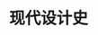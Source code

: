 ---
pageName: examination
title: 现代设计史
period: 2017年01月
courseID: "05424"
description: 本试卷分为两部分，满分100分，考试时间150分钟。<br />第一部分为选择题，1页至2页，共2页。应考者必须按试题顺序在 “答题卡” 上按要求填涂，答在试卷上无效。<br />第二部分为非选择题，3页至3页，共1页。应考者必须按试题顺序在 “答题卡” 上作答，答在试卷上无效。
sections:
  - title: 选择题（共15分）
    topics: 
      - title: 单项选择题（本大题共 15 小题，每小题 1 分，共 15 分）<br />在每小题列出的四个备选项中只有一个是符合题目要求的，请将其选出并将“答题卡”的相应代码涂黑。错涂、多涂或未涂均无分。
        quetions: 
          - title: 《为真实世界的设计》的作者是
            type: radio
            options:
              - answer: 沙利文
                isTrue: false
              - answer: 赖特
                isTrue: false
              - answer: 巴巴纳克
                isTrue: true
              - answer: 柯布西耶
                isTrue: false
          - title: 为“工艺美术”运动奠延了风格特征的建筑是
            type: radio
            options:
              - answer: 布兰登堡城门
                isTrue: false
              - answer: 水晶宫
                isTrue: false
              - answer: 威斯特敏斯特宫
                isTrue: false
              - answer: 红屋
                isTrue: true
          - title: 准确的说，“新艺术”运动是
            type: radio
            options:
              - answer: 一种风格
                isTrue: false
              - answer: 同一种装饰
                isTrue: false
              - answer: 一场运动
                isTrue: true
              - answer: 同一种流派
                isTrue: false
          - title: “新艺术”运动中最具极端的代表人物是
            type: radio
            options:
              - answer: 萨默尔
                isTrue: false
              - answer: 高蒂
                isTrue: true
              - answer: 维尔德
                isTrue: false
              - answer: 马金托什
                isTrue: false
          - title: “中国剧院”的设计风格是
            type: radio
            options:
              - answer: 后现代风格
                isTrue: false
              - answer: 现代风格
                isTrue: false
              - answer: 国际风格
                isTrue: false
              - answer: 好莱坞风格
                isTrue: true
          - title: 包豪斯的创建人是
            type: radio
            options:
              - answer: 米斯
                isTrue: false
              - answer: 维尔德
                isTrue: false
              - answer: 格罗佩斯
                isTrue: true
              - answer: 穆特休斯
                isTrue: false
          - title: 曾经出现在美国最重要的杂志《时代》杂志的封面上的设计师是
            type: radio
            options:
              - answer: 沃尔特·提格
                isTrue: false
              - answer: 雷蒙·罗维
                isTrue: true
              - answer: 盖迪斯
                isTrue: false
              - answer: 德莱佛斯
                isTrue: false
          - title: 战后设计在新技术与材料上的重大转折是用什么材料取代金属？
            type: radio
            options:
              - answer: 合成板材
                isTrue: false
              - answer: 塑料
                isTrue: true
              - answer: 合成纤维
                isTrue: false
              - answer: 合成橡胶
                isTrue: false
          - title: 作为对国际主义建筑风格的回应，在平面设计上出现的风格是
            type: radio
            options:
              - answer: 德国国际主义风格
                isTrue: false
              - answer: 美国国际主义风格
                isTrue: false
              - answer: 瑞士国际主义风格
                isTrue: true
              - answer: 日本国际主义风格
                isTrue: false
          - title: 德国包豪斯发起的现代主义设计运动到美国之后转变成的风格是
            type: radio
            options:
              - answer: 国际主义风格
                isTrue: true
              - answer: 后现代主义风格
                isTrue: false
              - answer: 新古典主义风格
                isTrue: false
              - answer: 高科技风格
                isTrue: false
          - title: 二战后德国将科学和艺术的结合转向单纯的科学立场上来的设计学院是
            type: radio
            options:
              - answer: 包豪斯
                isTrue: false
              - answer: 魏玛设计学院
                isTrue: false
              - answer: 乌尔姆设计学院
                isTrue: true
              - answer: 迪索设计学院
                isTrue: false
          - title: 1972年美国普鲁蒂艾戈建筑群被政府炸毁，哪位后现代理论家将该事件看作现代主义设计的死亡，后现代主义设计的诞生？
            type: radio
            options:
              - answer: 詹克斯
                isTrue: true
              - answer: 格利夫斯
                isTrue: false
              - answer: 穆尔
                isTrue: false
              - answer: 温图利
                isTrue: false
          - title: 建筑设计师盖里和艾什曼的设计风恪是
            type: radio
            options:
              - answer: “高科技”风格
                isTrue: false
              - answer: 现代主义
                isTrue: false
              - answer: 解构主义
                isTrue: true
              - answer: “减少主义风格”
                isTrue: false
          - title: 出版了《人体度量》的设计师是
            type: radio
            options:
              - answer: 盖迪斯
                isTrue: false
              - answer: 德莱佛斯
                isTrue: true
              - answer: 沃尔特·提格
                isTrue: false
              - answer: 雷蒙·罗维
                isTrue: false
          - title: 机械美学的重要奠基人是
            type: radio
            options:
              - answer: 柯布西耶
                isTrue: true
              - answer: 格罗佩斯
                isTrue: false
              - answer: 米斯
                isTrue: false
              - answer: 赖特
                isTrue: false
  - title: 非选择题（共85分）
    topics: 
      - title: 填空题（本大题共 5 小题，每小题 2 分，共 10 分）<br />请在 “答题卡” 的试题序号后填上正确答案，错填、不填均无分。
        quetions: 
          - title: 英国工艺美术运动的思想奠基人是________，最重要的设计家是________。
            type: text
            answer: 拉·斯金|莫里斯
          - title: “新艺术”运动直线派代表有苏格兰的设计集团________、奥地利________以及德国“青年风格”。
            type: text
            answer: 格拉斯哥四人|分离派
          - title: 具有粗野主义特点的现代主义设计大师________，在60年代设计了宗教建筑________，如同一 座表现主义的雕塑。
            type: text
            answer: 柯布西耶|朗香教堂
          - title: 二战前最重要的设计展览是1939年在________举办的世界博览会，这是美国________风格的一次最大最集中的展览。
            type: text
            answer: 纽约|流线型
          - title: 后现代主义设计家温图利非常注重理论研究，他出版了《________》和《________》，里面提出他的后现代主义原则。
            type: text
            answer: 建筑中的复杂性与矛盾性|从拉斯维加斯学习
      - title: 判断改错题（本大题共 5 小题，每小题 4 分，共 20 分）<br />判断下列各题划线处的正误，在 “答题卡” 的试题序号后，正确的划上 “√”, 错误的划上 “X”,	并改正错误。
        quetions: 
          - title: 工业革命最早源于<u>美国</u>。
            type: yesOrNo
            isTrue: false
            answer: 英国
          - title: 法国的“新艺术”运动在平面设计上最具影响力的是<u>捷克青年设计家穆卡</u>。
            type: yesOrNo
            isTrue: true
            answer: 
          - title: 美国的“装饰艺术”运动集中在建筑设计和建筑相关的室内设计、家居设计、家居用品上。
            type: yesOrNo
            isTrue: true
            answer: 
          - title: 从意识形态上看，设计上的后现代主义是<u>现代主义、国际主义</u>设计的 一 种装饰性发展。
            type: yesOrNo
            isTrue: true
            answer: 
          - title: <u>美国</u>早期重要的工业设计大师有<u>罗维、提格、德莱弗斯、盖迪斯、米斯</u>等。
            type: yesOrNo
            isTrue: false
            answer: 没有米斯
      - title: 简答题（本大题共 4 小题，每小题7分，共 28 分）
        quetions: 
          - title: 简述工艺美术运动风格特点。
            type: textarea
            answer: (1)强调手工艺，明确反对机械化生产；(2分）<br />(2)反对维多利亚风格和其他各种古典传统风格；(1分）<br />(3)提倡哥特式风格和其它中世纪风格；(2分）<br />(4)主张设计的诚实，反对华而不实；(1分）<br />(5)提倡自然主义，东方装饰。(1分）
          - title: 简述有计划废止制度及其后果。
            type: textarea
            answer: 20世纪20-30年代，是由通用汽车总裁斯隆和设计师厄尔提出。(2分）在设计上考虑产品几年间不断的更新，造成有计划地样式老化过程，实质是市场促销方式。(3分）它导致了资源浪费，遭到批评。(2分）
          - title: 简述在形式上影响装饰艺术运动的几种因素。
            type: textarea
            answer: (1)埃及等古代装饰风格的借鉴。(2分）<br />(2)原始艺术的影响。(1分）<br />(3)简单的几何外形。(1分）<br />(4)舞台艺术的影响，(1分）<br />(5)汽车的影响，(1分）<br />(6)形成自己独特的色彩系列。(1分）
          - title: 简述微电子风格。
            type: textarea
            answer: 它属于高科技风格，是电子时代由于大量电子产品而出现的新风格。(2分）该风格把功能、材料、人体工程学、与微技术统一 ，达到良好功能和形式效果。(3 分） 具有超薄超小、轻便、多功能而造型简单的特点。(2分）
      - title: 论述题（本大题共 2 小题，第 30 小题 14 分，第 31 小题 13 分，共 27 分）
        quetions: 
          - title: 试述国际主义风格与现代主义风格的异同。
            type: textarea
            answer: 相同之处：<br />现代主义设计战后在美国发展成为国际主义风格，两者是同源的。(3分）设计风格上一 脉相承，都具有形式简单、反装饰、理性系统化的特点。(2 分） 七八十年代受到后现代主义的挑战。(2分）<br />不同之处：<br />现代主义设计有社会和民主主义色彩，功能第一 ，为大众服务，是进步的。(4 分） 国际主义风格是形式主义，大众性被抛弃，是商业形式追求。(3分）。
          - title: 试述新艺术运动的派别以及主要国家的人物及成就。
            type: textarea
            answer: 新艺术运动分为曲线派和直线派。(3分）<br />曲线派代表国家有： (5分－－－－能列举出三个国家的部分人员和成就即可得分）<br /><span class="pl-1"></span>法国：<br /><span class="pl-2"></span>萨穆尔宾开办新艺术之家<br /><span class="pl-2"></span>六人集团的吉马德设计了巴黎地铁入口<br /><span class="pl-2"></span>南斯的盖勒进行玻璃装饰与家具设计；<br /><span class="pl-1"></span>比利时：<br /><span class="pl-2"></span>威尔德成立自由美学社、成立魏玛工艺美术学校，成为德国工业同盟创始人之一 ；<br /><span class="pl-2"></span>博唯从事室内设计与家具设计；<br /><span class="pl-2"></span>霍塔设计了霍塔公馆和塔赛勒饭店。<br /><span class="pl-1"></span>西班牙：高蒂设计了文森公寓、圣家族教堂等<br />直线派代表国家有： (5分－－－－能列举出三个国家的部分人员和成就即可得分）<br /><span class="pl-1"></span>英国：格拉斯哥四人组，麦金托什设计了高背椅、杨柳茶社等。<br /><span class="pl-1"></span>奥地利：分离派的代表人物有瓦格纳、霍夫曼；代表作是斯托克列宫。<br /><span class="pl-1"></span>德国青年风格：德国设计之父贝伦斯设计了AEG厂房。
---